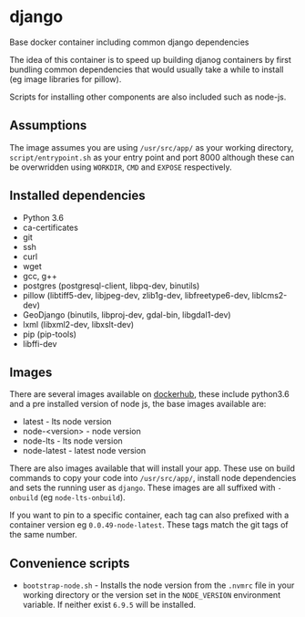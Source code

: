 # django
Base docker container including common django dependencies

The idea of this container is to speed up building djanog containers by first bundling common dependencies 
that would usually take a while to install (eg image libraries for pillow).

Scripts for installing other components are also included such as node-js.

## Assumptions

The image assumes you are using `/usr/src/app/` as your working directory, 
`script/entrypoint.sh` as your entry point and port 8000 although these 
can be overwridden using `WORKDIR`, `CMD` and `EXPOSE` respectively.

## Installed dependencies

* Python 3.6
* ca-certificates
* git
* ssh
* curl
* wget
* gcc, g++
* postgres (postgresql-client, libpq-dev, binutils)
* pillow (libtiff5-dev, libjpeg-dev, zlib1g-dev, libfreetype6-dev, liblcms2-dev)
* GeoDjango (binutils, libproj-dev, gdal-bin, libgdal1-dev)
* lxml (libxml2-dev, libxslt-dev)
* pip (pip-tools)
* libffi-dev

## Images

There are several images available on
[dockerhub](https://hub.docker.com/r/wildfish/django/tags/), these include python3.6 
and a pre installed version of node js, the base images available are:

* latest - lts node version
* node-\<version\> - node version
* node-lts - lts node version
* node-latest - latest node version

There are also images available that will install your app. These use on build commands
to copy your code into `/usr/src/app/`, install node dependencies and sets the running
user as `django`. These images are all suffixed with `-onbuild` 
(eg `node-lts-onbuild`).

If you want to pin to a specific container, each tag can also prefixed with a 
container version eg `0.0.49-node-latest`. These tags match the git tags of the same 
number.

## Convenience scripts

* `bootstrap-node.sh` - Installs the node version from the `.nvmrc` file in your 
  working directory or the version set in the `NODE_VERSION` environment variable. 
  If neither exist `6.9.5` will be installed.
